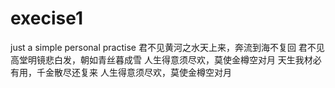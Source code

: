 # execise1
just a simple personal practise
君不见黄河之水天上来，奔流到海不复回
君不见高堂明镜悲白发，朝如青丝暮成雪
人生得意须尽欢，莫使金樽空对月
天生我材必有用，千金散尽还复来
人生得意须尽欢，莫使金樽空对月
